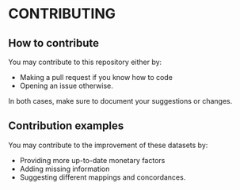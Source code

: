 # CONTRIBUTING

## How to contribute

You may contribute to this repository either by:

- Making a pull request if you know how to code
- Opening an issue otherwise.

In both cases, make sure to document your suggestions or changes.

## Contribution examples

You may contribute to the improvement of these datasets by:

- Providing more up-to-date monetary factors
- Adding missing information
- Suggesting different mappings and concordances.
